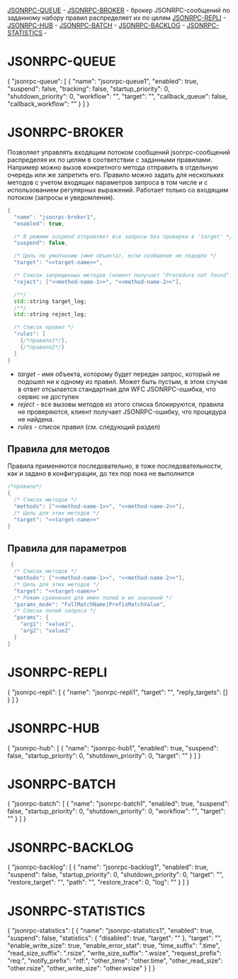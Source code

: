 [JSONRPC-QUEUE](#JSONRPC-QUEUE) - 
[JSONRPC-BROKER](#JSONRPC-BROKER) - брокер JSONRPC-сообщений по заданному набору правил распределяет их по целям
[JSONRPC-REPLI](#JSONRPC-REPLI) -
[JSONRPC-HUB](#JSONRPC-HUB) -
[JSONRPC-BATCH](#JSONRPC-BATCH) -
[JSONRPC-BACKLOG](#JSONRPC-BACKLOG) -
[JSONRPC-STATISTICS](#JSONRPC-STATISTICS) - 




# JSONRPC-QUEUE
{
  "jsonrpc-queue": [
    {
      "name": "jsonrpc-queue1",
      "enabled": true,
      "suspend": false,
      "tracking": false,
      "startup_priority": 0,
      "shutdown_priority": 0,
      "workflow": "",
      "target": "",
      "callback_queue": false,
      "callback_workflow": ""
    }
  ]
}

# JSONRPC-BROKER

Позволяет управлять входящим потоком сообщений jsonrpc-сообщений распределяя их по целям в соответствии с заданными правилами. Например можно вызов конкретного 
метода отправить в отдельную очередь или же запретить его. Правило можно задать для нескольких методов с учетом входящих параметров запроса в том числе и с 
использованием регулярных выражений. Работает только со входящим потоком (запросы и уведомления).

```cpp
{
  "name": "jsonrpc-broker1",
  "enabled": true,

  /* В режиме suspend отправляет все запросы без проверки в 'target' */
  "suspend": false,

  /* Цель по умолчанию (имя объекта), если сообщение не подошло */
  "target": "<<target-name>>",

  /* Список запрещенных методов (клиент получает "Procedure not found") */
  "reject": ["<<method-name-1>>", "<<method-name-2>>"],

  /**/
  std::string target_log;
  /**/
  std::string reject_log;

  /* Список правил */
  "rules": [
    {/*правило1*/},
    {/*правило2*/}
  ]
}
```
* *target* - имя объекта, которому будет передан запрос, который не подошел ни к одному из правил. Может быть пустым, в этом случае в ответ отсылается стандартная для WFC JSONRPC-ошибка, что сервис не доступен
* *reject* - все вызовы методов из этого списка блокируются, правила не проверяются, клиент получает JSONRPC-ошибку, что процедура не найдена. 
* *rules* - список правил (см. следующий раздел)

## Правила для методов

Правила применяются последовательно, в тоже последовательности, как и задано в конфигурации, до тех пор пока не выполнится 
```cpp
/*правило*/
{
  /* Список методов */
  "methods": ["<<method-name-1>>", "<<method-name-2>>"],
  /* Цель для этих методов */
  "target": "<<target-name>>"
}
```

## Правила для параметров

```cpp
 {
  /* Список методов */
  "methods": ["<<method-name-1>>", "<<method-name-2>>"],
  /* Цель для этих методов */
  "target": "<<target-name>>"
  /* Режим сравнения для имен полей и их значений */
  "params_mode": "FullMatchName|PrefixMatchValue",
  /* Список полей запроса */
  "params": {
    "arg1": "value1",
    "arg2": "value2"
  }
}
```

# JSONRPC-REPLI
{
  "jsonrpc-repli": [
    {
      "name": "jsonrpc-repli1",
      "target": "",
      "reply_targets": []
    }
  ]
}

# JSONRPC-HUB
{
  "jsonrpc-hub": [
    {
      "name": "jsonrpc-hub1",
      "enabled": true,
      "suspend": false,
      "startup_priority": 0,
      "shutdown_priority": 0,
      "target": ""
    }
  ]
}

# JSONRPC-BATCH

{
  "jsonrpc-batch": [
    {
      "name": "jsonrpc-batch1",
      "enabled": true,
      "suspend": false,
      "startup_priority": 0,
      "shutdown_priority": 0,
      "workflow": "",
      "target": ""
    }
  ]
}

# JSONRPC-BACKLOG
{
  "jsonrpc-backlog": [
    {
      "name": "jsonrpc-backlog1",
      "enabled": true,
      "suspend": false,
      "startup_priority": 0,
      "shutdown_priority": 0,
      "target": "",
      "restore_target": "",
      "path": "",
      "restore_trace": 0,
      "log": ""
    }
  ]
}

# JSONRPC-STATISTICS

{
  "jsonrpc-statistics": [
    {
      "name": "jsonrpc-statistics1",
      "enabled": true,
      "suspend": false,
      "statistics": {
        "disabled": true,
        "target": ""
      },
      "target": "",
      "enable_write_size": true,
      "enable_error_stat": true,
      "time_suffix": ".time",
      "read_size_suffix": ".rsize",
      "write_size_suffix": ".wsize",
      "request_prefix": "req:",
      "notify_prefix": "ntf:",
      "other_time": "other.time",
      "other_read_size": "other.rsize",
      "other_write_size": "other.wsize"
    }
  ]
}
